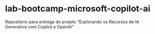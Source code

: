 # lab-bootcamp-microsoft-copilot-ai
Repositório para entrega do projeto "Explorando os Recursos de IA Generativa com Copilot e OpenAI"
